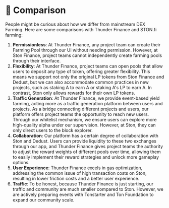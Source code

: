 # 🙌 Comparison

People might be curious about how we differ from mainstream DEX Farming. Here are some comparisons with Thunder Finance and STON.fi farming:

1. **Permissionless**: At Thunder Finance, any project team can create their Farming Pool through our UI without needing permission. However, at Ston Finance, project teams cannot independently create farming pools through their interface.
2. **Flexibility**: At Thunder Finance, project teams can open pools that allow users to deposit any type of token, offering greater flexibility. This means we support not only the original LP tokens from Ston Finance and Dedust, but we can also accommodate common practices in new projects, such as staking A to earn A or staking A's LP to earn A. In contrast, Ston only allows rewards for their own LP tokens.
3. **Traffic Generation**: At Thunder Finance, we provide event-based yield farming, acting more as a traffic generation platform between users and projects. As a bridge connecting different projects and users, our platform offers project teams the opportunity to reach new users. Through our whitelist mechanism, we ensure users can explore more high-quality alpha under our supervision. However, at Ston, they can only direct users to the block explorer.
4. **Collaboration**: Our platform has a certain degree of collaboration with Ston and Dedust. Users can provide liquidity to these two exchanges through our app, and Thunder Finance gives project teams the authority to adjust the reward weights of different pools over time, allowing them to easily implement their reward strategies and unlock more gameplay options.
5. **User Experience**: Thunder Finance excels in gas optimization, addressing the common issue of high transaction costs on Ston, resulting in lower friction costs and a better user experience.
6. **Traffic**: To be honest, because Thunder Finance is just starting, our traffic and community are much smaller compared to Ston. However, we are actively preparing events with Tonstarter and Ton Foundation to expand our community scale.
